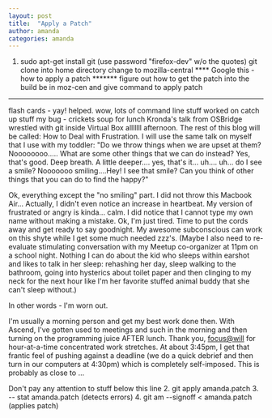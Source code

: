 ```yaml
---
layout: post
title:  "Apply a Patch"
author: amanda
categories: amanda
---
```


1. sudo apt-get install git (use password "firefox-dev" w/o the quotes)
git clone into home directory
change to mozilla-central
****  Google this - how to apply a patch *******
figure out how to get the patch into the build
be in moz-cen and give command to apply patch

********
flash cards - yay!  helped.  wow, lots of command line stuff
worked on catch up stuff
my bug - crickets
soup for lunch
Kronda's talk from OSBridge
wrestled with git inside Virtual Box alllllll afternoon.
The rest of this blog will be called:  How to Deal with Frustration.
I will use the same talk on myself that I use with my toddler: "Do we throw things when we are upset at them?  Noooooooo..... What are some other things that we can do instead?  Yes, that's good.  Deep breath.  A little deeper.... yes, that's it... uh.... uh... do I see a smile?  Nooooooo smiling....Hey!  I see that smile?  Can you think of other things that you can do to find the happy?"

Ok, everything except the "no smiling" part.  I did not throw this Macbook Air... Actually, I didn't even notice an increase in heartbeat.  My version of frustrated or angry is kinda... calm.
I did notice that I cannot type my own name without making a mistake.  Ok, I'm just tired.  Time to put the cords away and get ready to say goodnight.  My awesome subconscious can work on this shyte while I get some much needed zzz's.
(Maybe I also need to re-evaluate stimulating conversation with my Meetup co-organizer at 11pm on a school night.  Nothing I can do about the kid who sleeps within earshot and likes to talk in her sleep: rehashing her day, sleep walking to the bathroom, going into hysterics about toilet paper and then clinging to my neck for the next hour like I'm her favorite stuffed animal buddy that she can't sleep without.)

In other words - I'm worn out.

I'm usually a morning person and get my best work done then.  With Ascend, I've gotten used to meetings and such in the morning and then turning on the programming juice AFTER lunch.  Thank you, [focus@will](https://www.focusatwill.com) for hour-at-a-time concentrated work stretches.  At about 3:45pm, I get that frantic feel of pushing against a deadline (we do a quick debrief and then turn in our computers at 4:30pm) which is completely self-imposed.  This is probably as close to ... 

Don't pay any attention to stuff below this line
2.  git apply amanda.patch
3. -- stat amanda.patch  (detects errors)
4. git am --signoff < amanda.patch (applies patch)
